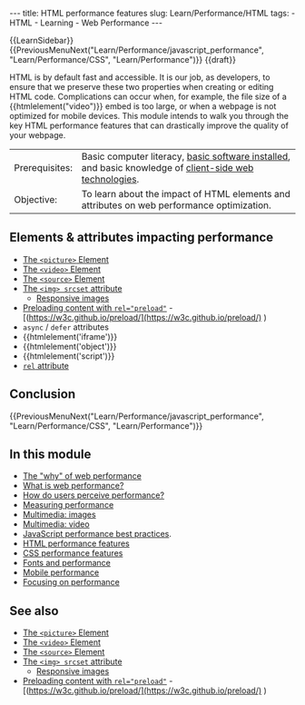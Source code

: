 --- title: HTML performance features slug: Learn/Performance/HTML tags: - HTML - Learning - Web Performance ---

{{LearnSidebar}} {{PreviousMenuNext("Learn/Performance/javascript\_performance", "Learn/Performance/CSS", "Learn/Performance")}} {{draft}}

HTML is by default fast and accessible. It is our job, as developers, to ensure that we preserve these two properties when creating or editing HTML code. Complications can occur when, for example, the file size of a {{htmlelement("video")}} embed is too large, or when a webpage is not optimized for mobile devices. This module intends to walk you through the key HTML performance features that can drastically improve the quality of your webpage.

<table><tbody><tr class="odd"><td>Prerequisites:</td><td>Basic computer literacy, <a href="/en-US/docs/Learn/Getting_started_with_the_web/Installing_basic_software">basic software installed</a>, and basic knowledge of <a href="/en-US/docs/Learn/Getting_started_with_the_web">client-side web technologies</a>.</td></tr><tr class="even"><td>Objective:</td><td>To learn about the impact of HTML elements and attributes on web performance optimization.</td></tr></tbody></table>

Elements & attributes impacting performance
-------------------------------------------

-   [The `<picture>` Element](/en-US/docs/Web/HTML/Element/picture)
-   [The `<video>` Element](/en-US/docs/Web/HTML/Element/video)
-   [The `<source>` Element](/en-US/docs/Web/HTML/Element/source)
-   [The `<img> srcset` attribute](/en-US/docs/Web/HTML/Element/img#attributes)
    -   [Responsive images](/en-US/docs/Learn/HTML/Multimedia_and_embedding/Responsive_images)
-   [Preloading content with `rel="preload"`](/en-US/docs/Web/HTML/Preloading_content) - [(https://w3c.github.io/preload/](https://w3c.github.io/preload/) )
-   `async` / `defer` attributes
-   {{htmlelement('iframe')}}
-   {{htmlelement('object')}}
-   {{htmlelement('script')}}
-   [`rel` attribute](/en-US/docs/Web/HTML/Attributes/rel)

Conclusion
----------

{{PreviousMenuNext("Learn/Performance/javascript\_performance", "Learn/Performance/CSS", "Learn/Performance")}}

In this module
--------------

-   [The "why" of web performance](/en-US/docs/Learn/Performance/why_web_performance)
-   [What is web performance?](/en-US/docs/Learn/Performance/What_is_web_performance)
-   [How do users perceive performance?](/en-US/docs/Learn/Performance/Perceived_performance)
-   [Measuring performance](/en-US/docs/Learn/Performance/Measuring_performance)
-   [Multimedia: images](/en-US/docs/Learn/Performance/Multimedia)
-   [Multimedia: video](/en-US/docs/Learn/Performance/video)
-   [JavaScript performance best practices](/en-US/docs/Learn/Performance/JavaScript).
-   [HTML performance features](/en-US/docs/Learn/Performance/HTML)
-   [CSS performance features](/en-US/docs/Learn/Performance/CSS)
-   [Fonts and performance](/en-US/docs/Learn/Performance/Fonts)
-   [Mobile performance](/en-US/docs/Learn/Performance/Mobile)
-   [Focusing on performance](/en-US/docs/Learn/Performance/business_case_for_performance)

See also
--------

-   [The `<picture>` Element](/en-US/docs/Web/HTML/Element/picture)
-   [The `<video>` Element](/en-US/docs/Web/HTML/Element/video)
-   [The `<source>` Element](/en-US/docs/Web/HTML/Element/source)
-   [The `<img> srcset` attribute](/en-US/docs/Web/HTML/Element/img#attributes)
    -   [Responsive images](/en-US/docs/Learn/HTML/Multimedia_and_embedding/Responsive_images)
-   [Preloading content with `rel="preload"`](/en-US/docs/Web/HTML/Preloading_content) - [(https://w3c.github.io/preload/](https://w3c.github.io/preload/) )
